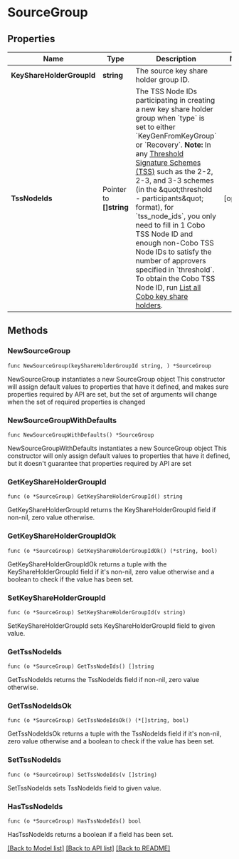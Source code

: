 # SourceGroup

## Properties

Name | Type | Description | Notes
------------ | ------------- | ------------- | -------------
**KeyShareHolderGroupId** | **string** | The source key share holder group ID. | 
**TssNodeIds** | Pointer to **[]string** | The TSS Node IDs participating in creating a new key share holder group when &#x60;type&#x60; is set to either &#x60;KeyGenFromKeyGroup&#x60; or &#x60;Recovery&#x60;.   **Note:** In any [Threshold Signature Schemes (TSS)](https://manuals.cobo.com/en/portal/mpc-wallets/introduction#threshold-signature-scheme-tss) such as the 2-2, 2-3, and 3-3 schemes (in the \&quot;threshold - participants\&quot; format), for &#x60;tss_node_ids&#x60;, you only need to fill in 1 Cobo TSS Node ID and enough non-Cobo TSS Node IDs to satisfy the number of approvers specified in &#x60;threshold&#x60;. To obtain the Cobo TSS Node ID, run [List all Cobo key share holders](https://www.cobo.com/developers/v2/api-references/wallets--mpc-wallets/list-all-cobo-key-share-holders).  | [optional] 

## Methods

### NewSourceGroup

`func NewSourceGroup(keyShareHolderGroupId string, ) *SourceGroup`

NewSourceGroup instantiates a new SourceGroup object
This constructor will assign default values to properties that have it defined,
and makes sure properties required by API are set, but the set of arguments
will change when the set of required properties is changed

### NewSourceGroupWithDefaults

`func NewSourceGroupWithDefaults() *SourceGroup`

NewSourceGroupWithDefaults instantiates a new SourceGroup object
This constructor will only assign default values to properties that have it defined,
but it doesn't guarantee that properties required by API are set

### GetKeyShareHolderGroupId

`func (o *SourceGroup) GetKeyShareHolderGroupId() string`

GetKeyShareHolderGroupId returns the KeyShareHolderGroupId field if non-nil, zero value otherwise.

### GetKeyShareHolderGroupIdOk

`func (o *SourceGroup) GetKeyShareHolderGroupIdOk() (*string, bool)`

GetKeyShareHolderGroupIdOk returns a tuple with the KeyShareHolderGroupId field if it's non-nil, zero value otherwise
and a boolean to check if the value has been set.

### SetKeyShareHolderGroupId

`func (o *SourceGroup) SetKeyShareHolderGroupId(v string)`

SetKeyShareHolderGroupId sets KeyShareHolderGroupId field to given value.


### GetTssNodeIds

`func (o *SourceGroup) GetTssNodeIds() []string`

GetTssNodeIds returns the TssNodeIds field if non-nil, zero value otherwise.

### GetTssNodeIdsOk

`func (o *SourceGroup) GetTssNodeIdsOk() (*[]string, bool)`

GetTssNodeIdsOk returns a tuple with the TssNodeIds field if it's non-nil, zero value otherwise
and a boolean to check if the value has been set.

### SetTssNodeIds

`func (o *SourceGroup) SetTssNodeIds(v []string)`

SetTssNodeIds sets TssNodeIds field to given value.

### HasTssNodeIds

`func (o *SourceGroup) HasTssNodeIds() bool`

HasTssNodeIds returns a boolean if a field has been set.


[[Back to Model list]](../README.md#documentation-for-models) [[Back to API list]](../README.md#documentation-for-api-endpoints) [[Back to README]](../README.md)


